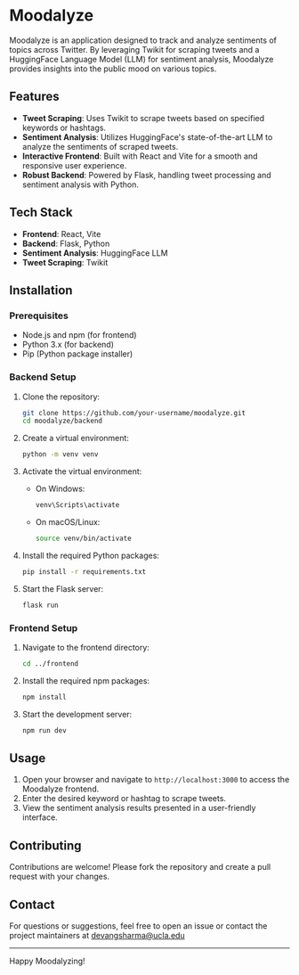 # Moodalyze

Moodalyze is an application designed to track and analyze sentiments of topics across Twitter. By leveraging Twikit for scraping tweets and a HuggingFace Language Model (LLM) for sentiment analysis, Moodalyze provides insights into the public mood on various topics.

## Features

- **Tweet Scraping**: Uses Twikit to scrape tweets based on specified keywords or hashtags.
- **Sentiment Analysis**: Utilizes HuggingFace's state-of-the-art LLM to analyze the sentiments of scraped tweets.
- **Interactive Frontend**: Built with React and Vite for a smooth and responsive user experience.
- **Robust Backend**: Powered by Flask, handling tweet processing and sentiment analysis with Python.

## Tech Stack

- **Frontend**: React, Vite
- **Backend**: Flask, Python
- **Sentiment Analysis**: HuggingFace LLM
- **Tweet Scraping**: Twikit

## Installation

### Prerequisites

- Node.js and npm (for frontend)
- Python 3.x (for backend)
- Pip (Python package installer)

### Backend Setup

1. Clone the repository:
    ```sh
    git clone https://github.com/your-username/moodalyze.git
    cd moodalyze/backend
    ```

2. Create a virtual environment:
    ```sh
    python -m venv venv
    ```

3. Activate the virtual environment:

    - On Windows:
        ```sh
        venv\Scripts\activate
        ```
    - On macOS/Linux:
        ```sh
        source venv/bin/activate
        ```

4. Install the required Python packages:
    ```sh
    pip install -r requirements.txt
    ```

5. Start the Flask server:
    ```sh
    flask run
    ```

### Frontend Setup

1. Navigate to the frontend directory:
    ```sh
    cd ../frontend
    ```

2. Install the required npm packages:
    ```sh
    npm install
    ```

3. Start the development server:
    ```sh
    npm run dev
    ```

## Usage

1. Open your browser and navigate to `http://localhost:3000` to access the Moodalyze frontend.
2. Enter the desired keyword or hashtag to scrape tweets.
3. View the sentiment analysis results presented in a user-friendly interface.

## Contributing

Contributions are welcome! Please fork the repository and create a pull request with your changes.

## Contact

For questions or suggestions, feel free to open an issue or contact the project maintainers at devangsharma@ucla.edu

---

Happy Moodalyzing!
